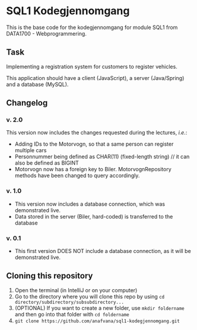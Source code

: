# SQL1 Kodegjennomgang

This is the base code for the kodegjennomgang for module SQL1 from DATA1700 - Webprogrammering.

## Task
Implementing a registration system for customers to register vehicles.

This application should have a client (JavaScript), a server (Java/Spring) and a database (MySQL).

## Changelog
### v. 2.0
This version now includes the changes requested during the lectures, *i.e.*:
- Adding IDs to the Motorvogn, so that a same person can register multiple cars
- Personnummer being defined as CHAR(11) (fixed-length string) // it can also be defined as BIGINT
- Motorvogn now has a foreign key to Biler. MotorvognRepository methods have been changed to query accordingly.

### v. 1.0
- This version now includes a database connection, which was demonstrated live.
- Data stored in the server (Biler, hard-coded) is transferred to the database

### v. 0.1
- This first version DOES NOT include a database connection, as it will be demonstrated live.

## Cloning this repository
1. Open the terminal (in IntelliJ or on your computer)
2. Go to the directory where you will clone this repo by using `cd directory/subdirectory/subsubdirectory...`
3. (OPTIONAL) If you want to create a new folder, use `mkdir foldername` and then go into that folder with `cd foldername`
4. `git clone https://github.com/anafvana/sql1-kodegjennomgang.git`